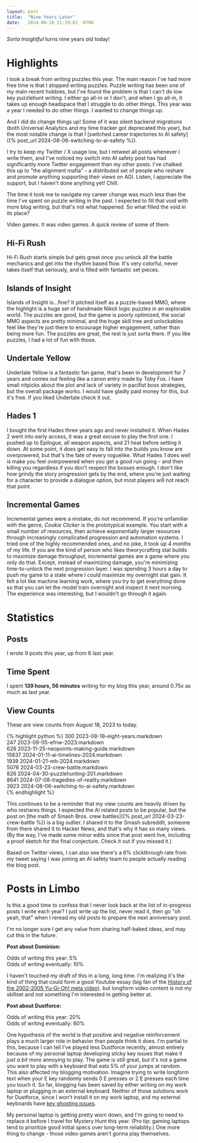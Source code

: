 ```yaml
---
layout: post
title:  "Nine Years Later"
date:   2024-08-18 11:19:01 -0700
---
```


*Sorta Insightful* turns nine years old today!

# Highlights

I took a break from writing puzzles this year.
The main reason I've had more free time is that I stopped writing puzzles.
Puzzle writing has been one of my main recent hobbies, but I've found the problem
is that I can't do low key puzzlehunt writing. I either go all-in or I don't,
and when I go all-in, it takes up enough headspace that I struggle to do other
things. This year was a year I needed to do other things. I wanted to change things
up.

And I did do change things up! Some of it was silent backend migrations
(both Universal Analytics and my time tracker got deprecated this year), but the
most notable change is that I [switched career trajectories to AI safety]({% post_url 2024-08-06-switching-to-ai-safety %}).

I try to keep my Twitter / X usage low, but I retweet all posts whenever I write
them, and I've noticed my switch into AI safety post has had significantly more
Twitter engagement than my other posts. I've chalked this up to "the alignment mafia" - a distributed
set of people who reshare and promote anything supporting their views on AGI.
Listen, I appreciate the support, but I haven't done anything yet! Chill.

The time it took me to navigate my career change was much less than the time I've
spent on puzzle writing in the past.
I expected to fill that void with more blog writing,
but that's not what happened. So what filled the void in its place?

Video games. It was video games. A quick review of some of them:

## Hi-Fi Rush

Hi-Fi Rush starts simple but gets great once you unlock all the battle mechanics and
get into the rhythm based flow. It's very colorful, never takes itself that seriously,
and is filled with fantastic set pieces.

## Islands of Insight

Islands of Insight is...fine? It pitched itself as a puzzle-based MMO, where the
highlight is a huge set of handmade Nikoli logic puzzles in an explorable world.
The puzzles are good, but the game is poorly optimized, the social MMO aspects
are pretty minimal, and the huge skill tree and unlockables feel like they're just there
to encourage higher engagement, rather than being more fun. The puzzles are great, the
rest is just sorta there. If you like puzzles, I had a lot of fun with those.

## Undertale Yellow

Undertale Yellow is a fantastic fan game, that's been in development for 7 years
and comes out feeling like a canon entry made by Toby Fox. I have small nitpicks
about the plot and lack of variety in pacifist boss strategies, but the overall package
works. I would have gladly paid money for this, but it's free. If you liked Undertale
check it out.

## Hades 1

I bought the first Hades three
years ago and never installed it. When Hades 2 went into early access, it was a great excuse
to play the first one. I pushed up to
Epilogue, all weapon aspects, and 21 heat before setting it down. At some point, it does get easy to
fall into the builds you know are overpowered, but that's the fate of every roguelike.
What Hades 1 does well is make you feel overpowered when you get a good run going - and
then killing you regardless if you don't respect the bosses enough.
I don't like how grindy the story progression gets by the end, where you're just waiting for a character
to provide a dialogue option, but most players will not reach that point.

## Incremental Games

Incremental games were a mistake, do not recommend.
If you're unfamiliar with the genre, *Cookie Clicker* is the
prototypical example. You start with a small number of resources, then achieve
exponentially larger resources through increasingly complicated progression and
automation systems. I tried one of the highly recommended ones, and no joke, it took
up *4 months* of my life. If you are the kind of person who likes theorycrafting
stat builds to maximize damage throughput, incremental games are a game where
you only do that. Except, instead of maximizing damage, you're minimizing
time-to-unlock the next progression layer. I was spending 3 hours a day to push
my game to a state where I could maximize my overnight stat gain. It felt a lot
like machine learning work, where you try to get everything done so that you can
let the model train overnight and inspect it next morning. The experience was
interesting, but I wouldn't go through it again.


# Statistics

## Posts

I wrote 9 posts this year, up from 6 last year.

## Time Spent

I spent **139 hours, 56 minutes** writing for my blog this year, around 0.75x as much
as last year.

## View Counts

These are view counts from August 18, 2023 to today.

{% highlight python %}
300   2023-08-18-eight-years.markdown  
247   2023-09-05-efnw-2023.markdown  
628   2023-11-25-neopoints-making-guide.markdown  
15837 2024-01-11-ai-timelines-2024.markdown  
1939  2024-01-21-mh-2024.markdown  
5076  2024-03-23-crew-battle.markdown  
826   2024-04-30-puzzlehunting-201.markdown  
8641  2024-07-08-tragedies-of-reality.markdown  
3923  2024-08-06-switching-to-ai-safety.markdown  
{% endhighlight %}

This continues to be a reminder that my view counts are heavily driven by who reshares
things. I expected the AI related posts to be popular, but the post on
[the math of Smash Bros. crew battles]({% post_url 2024-03-23-crew-battle %}) is a big outlier.
I shared it to the Smash subreddit, someone from there shared it to Hacker News, and that's why
it has so many views. (By the way, I've made some minor edits since that post went live, including
a proof sketch for the final conjecture. Check it out if you missed it.)

Based on Twitter views, I can also see there's a 6% clickthrough rate from my tweet saying
I was joining an AI safety team to people actually reading the blog post.

# Posts in Limbo

Is this a good time to confess that I never look back at the list of in-progress posts
I write each year? I just write up the list, never read it, then go "oh yeah, that" when
I reread my old posts to prepare the next anniversary post.

I'm no longer sure I get any value from sharing half-baked ideas, and may cut this in the future.

**Post about Dominion:**

Odds of writing this year: 5%  
Odds of writing eventually: 10%

I haven't touched my draft of this in a long, long time. I'm realizing it's the kind
of thing that could form a good Youtube essay (big fan of the [History of the 2002-2005 Yu-Gi-Oh! meta video](https://www.youtube.com/watch?v=ZP61wUYPs_M)), but
longform video content is not my skillset and not something I'm interested in getting better at.

**Post about Dustforce:**

Odds of writing this year: 20%  
Odds of writing eventually: 60%

One hypothesis of the world is that positive and negative reinforcement plays a much larger
role in behavior than people think it does. I'm partial to this, because I can tell I've played
less Dustforce recently, almost entirely because of my personal laptop developing sticky
key issues that make it *just a bit* more annoying to play. The game is still great,
but it's not a game you want to play with a keyboard that eats 5% of your jumps at random.
This also affected my blogging motivation. Imagine trying to write longform text when
your E key randomly sends 0 E presses or 2 E presses each time you touch it.
So far, blogging has been saved by either writing on my work laptop or plugging in an external keyboard.
Neither of those solutions work for Dustforce, since I won't install it on
my work laptop, and my external keyboards have [key ghosting issues](https://www.microsoft.com/applied-sciences/projects/anti-ghosting-demo).

My personal laptop is getting pretty worn down, and I'm going to need to replace it before I travel
for Mystery Hunt this year. (Pro tip: gaming laptops tend to prioritize good initial specs
over long-term reliability.) One more thing to change - those video games aren't gonna play
themselves.

